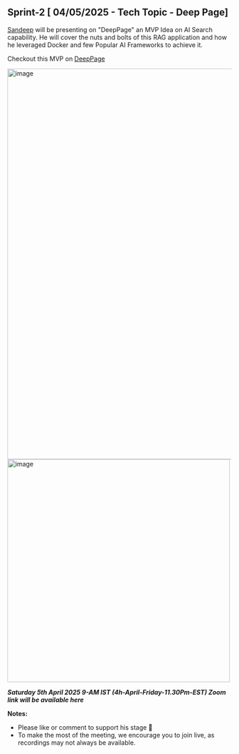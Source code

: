 ## Sprint-2 [ 04/05/2025 - Tech Topic - Deep Page]

[Sandeep](www.interviewdose.com/contacts) will be presenting on "DeepPage" an MVP Idea on AI Search capability. 
He will cover the nuts and bolts of this RAG application and how he leveraged Docker and few Popular AI Frameworks to achieve it.

Checkout this MVP on [DeepPage](http://publichome.page/chat)

<img width="876" alt="image" src="https://github.com/user-attachments/assets/96a5037a-391a-404e-a77e-dba2e6ebb93c" />


<img width="500" alt="image" src="https://github.com/user-attachments/assets/e6e1b0b4-5c6e-4243-b7a9-2d8b686d9269" />



_**Saturday 5th April 2025 9-AM IST (4h-April-Friday-11.30Pm-EST) Zoom link will be available here**_

**Notes:**
- Please like or comment to support his stage 🚀
- To make the most of the meeting, we encourage you to join live, as recordings may not always be available.
